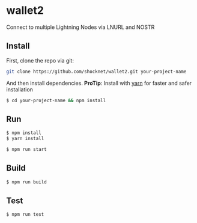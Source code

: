 # wallet2
Connect to multiple Lightning Nodes via LNURL and NOSTR

## Install

First, clone the repo via git:

```bash
git clone https://github.com/shocknet/wallet2.git your-project-name
```

And then install dependencies.
**ProTip**: Install with [yarn](https://github.com/yarnpkg/yarn) for faster and safer installation

```bash
$ cd your-project-name && npm install
```

## Run

```bash
$ npm install
$ yarn install
```

```bash
$ npm run start
```

## Build

```bash
$ npm run build
```

## Test

```bash
$ npm run test
```